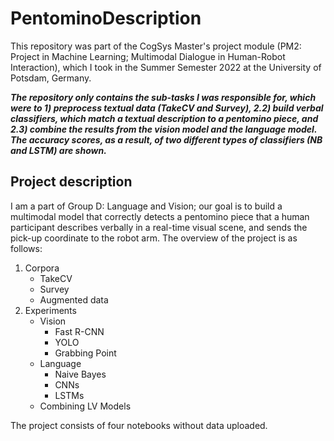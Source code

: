 # PentominoDescription

This repository was part of the CogSys Master's project module (PM2: Project in Machine Learning; Multimodal Dialogue in Human-Robot Interaction), which I took in the Summer Semester 2022 at the University of Potsdam, Germany.

***The repository only contains the sub-tasks I was responsible for, which were to 1) preprocess textual data (TakeCV and Survey), 2.2) build verbal classifiers, which match a textual description to a pentomino piece, and 2.3) combine the results from the vision model and the language model. The accuracy scores, as a result, of two different types of classifiers (NB and LSTM) are shown.***

## Project description

I am a part of Group D: Language and Vision; our goal is to build a multimodal model that correctly detects a pentomino piece that a human participant describes verbally in a real-time visual scene, and sends the pick-up coordinate to the robot arm. The overview of the project is as follows:
1. Corpora
   - TakeCV
   - Survey
   - Augmented data
2. Experiments
   - Vision
     - Fast R-CNN
     - YOLO
     - Grabbing Point
   - Language
     - Naive Bayes 
     - CNNs
     - LSTMs
   - Combining LV Models

The project consists of four notebooks without data uploaded.
